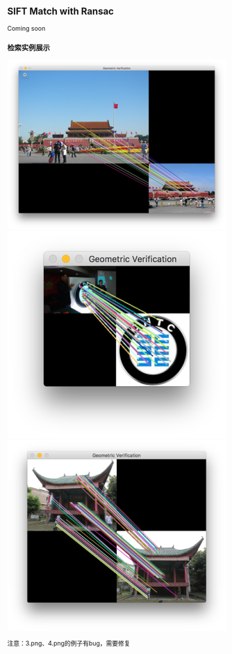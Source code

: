## SIFT Match with Ransac

Coming soon

### 检索实例展示

![](./doc/imgs/1-2.png)
![](./doc/imgs/5-6.png)
![](./doc/imgs/7-8.png)

注意：3.png、4.png的例子有bug，需要修复